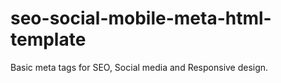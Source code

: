 # seo-social-mobile-meta-html-template
Basic meta tags for SEO, Social media and Responsive design. 

